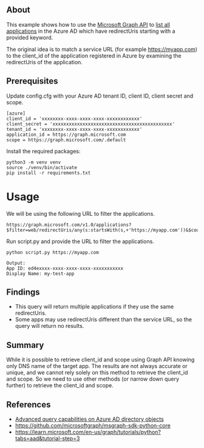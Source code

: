 ## About
This example shows how to use the [Microsoft Graph API](https://docs.microsoft.com/en-us/graph/api/resources/azure-ad-overview?view=graph-rest-1.0) to [list all applications](https://learn.microsoft.com/en-us/graph/api/application-list?view=graph-rest-1.0&tabs=http) in the Azure AD which have redirectUris starting with a provided keyword.

The original idea is to match a service URL (for example https://myapp.com) to the client_id of the application registered in Azure by examining the redirectUris of the application.

## Prerequisites
Update config.cfg with your Azure AD tenant ID, client ID, client secret and scope.
```
[azure]
client_id = 'xxxxxxxx-xxxx-xxxx-xxxx-xxxxxxxxxxxx'
client_secret = 'xxxxxxxxxxxxxxxxxxxxxxxxxxxxxxxxxxxxxxxxxxxx'
tenant_id = 'xxxxxxxx-xxxx-xxxx-xxxx-xxxxxxxxxxxx'
application_id = https://graph.microsoft.com
scope = https://graph.microsoft.com/.default
```

Install the required packages:
```
python3 -m venv venv
source ./venv/bin/activate
pip install -r requirements.txt
```

# Usage
We will be using the following URL to filter the applications. 

```
https://graph.microsoft.com/v1.0/applications?$filter=web/redirectUris/any(s:startsWith(s,+'https://myapp.com'))&$count=true&$select=appId,displayName
```

Run script.py and provide the URL to filter the applications.
```
python script.py https://myapp.com

Output:
App ID: ed4exxxx-xxxx-xxxx-xxxx-xxxxxxxxxxx
Display Name: my-test-app
```

## Findings
- This query will return multiple applications if they use the same redirectUris.  
- Some apps may use redirectUris different than the service URL, so the query will return no results.

## Summary
While it is possible to retrieve client_id and scope using Graph API knowing only DNS name of the target app. The results are not always accurate or unique, and we cannot rely solely on this method to retrieve the client_id and scope. So we need to use other methods (or narrow down query further) to retrieve the client_id and scope.




## References
- [Advanced query capabilities on Azure AD directory objects](https://learn.microsoft.com/en-us/graph/aad-advanced-queries?tabs=http)
- https://github.com/microsoftgraph/msgraph-sdk-python-core
- https://learn.microsoft.com/en-us/graph/tutorials/python?tabs=aad&tutorial-step=3
